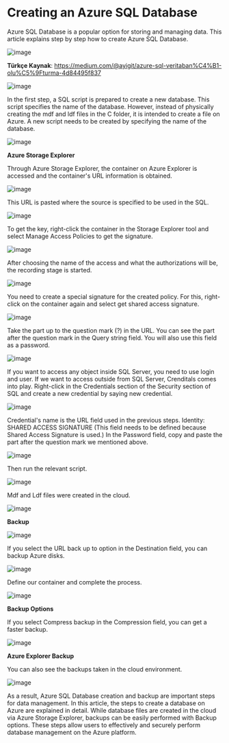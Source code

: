 # Creating an Azure SQL Database 

Azure SQL Database is a popular option for storing and managing data. This article explains step by step how to create Azure SQL Database.

![image](https://github.com/aysegulyigitbi/SQL/assets/127193220/ab6fd591-9774-4dfa-8297-3249396bf375)

**Türkçe Kaynak**: https://medium.com/@ayigit/azure-sql-veritaban%C4%B1-olu%C5%9Fturma-4d84495f837

![image](https://github.com/aysegulyigitbi/SQL/assets/127193220/c591271a-1a85-477a-9a7f-edf50fc16848)

In the first step, a SQL script is prepared to create a new database. This script specifies the name of the database. However, instead of physically creating the mdf and ldf files in the C folder, it is intended to create a file on Azure. A new script needs to be created by specifying the name of the database.

![image](https://github.com/aysegulyigitbi/SQL/assets/127193220/d2236708-84d1-479b-92d3-3757eb9c6299)

**Azure Storage Explorer**

Through Azure Storage Explorer, the container on Azure Explorer is accessed and the container's URL information is obtained.

![image](https://github.com/aysegulyigitbi/SQL/assets/127193220/10452ff4-81d9-4cae-b22e-f1b1dd377614)

This URL is pasted where the source is specified to be used in the SQL.

![image](https://github.com/aysegulyigitbi/SQL/assets/127193220/e0e2ea4e-91b8-4a69-beb1-005b546c4e80)

To get the key, right-click the container in the Storage Explorer tool and select Manage Access Policies to get the signature.

![image](https://github.com/aysegulyigitbi/SQL/assets/127193220/c386c928-c0c9-4aa9-9844-adcf6a09aaaa)

After choosing the name of the access and what the authorizations will be, the recording stage is started.

![image](https://github.com/aysegulyigitbi/SQL/assets/127193220/9735259e-f92b-471e-841d-f7ef22950ae4)

You need to create a special signature for the created policy. For this, right-click on the container again and select get shared access signature.

![image](https://github.com/aysegulyigitbi/SQL/assets/127193220/bdb065cc-f74c-40c9-aff1-cd52d5a6f3f4)

Take the part up to the question mark (?) in the URL. You can see the part after the question mark in the Query string field. You will also use this field as a password.

![image](https://github.com/aysegulyigitbi/SQL/assets/127193220/d6049501-e376-4500-8297-d981582cf16e)

If you want to access any object inside SQL Server, you need to use login and user.
If we want to access outside from SQL Server, Crenditals comes into play.
Right-click in the Credentials section of the Security section of SQL and create a new credential by saying new credential.

![image](https://github.com/aysegulyigitbi/SQL/assets/127193220/dce033ad-a48c-404d-bb77-3db3c71f40b3)

Credential's name is the URL field used in the previous steps.
Identity: SHARED ACCESS SIGNATURE (This field needs to be defined because Shared Access Signature is used.)
In the Password field, copy and paste the part after the question mark we mentioned above.

![image](https://github.com/aysegulyigitbi/SQL/assets/127193220/5ec5e598-55cd-47db-8738-0380849a9c99)

Then run the relevant script.

![image](https://github.com/aysegulyigitbi/SQL/assets/127193220/03a8eb55-918f-4432-8bab-d9294cf6790f)

Mdf and Ldf files were created in the cloud.

![image](https://github.com/aysegulyigitbi/SQL/assets/127193220/ecde49eb-f16f-43d6-8815-a150d9211eb2)

**Backup**

![image](https://github.com/aysegulyigitbi/SQL/assets/127193220/58b50007-4202-4428-b60e-9db8be19b976)

If you select the URL back up to option in the Destination field, you can backup Azure disks.

![image](https://github.com/aysegulyigitbi/SQL/assets/127193220/7d76ced8-48d5-4998-a4f0-bcc153af3ace)

Define our container and complete the process.

![image](https://github.com/aysegulyigitbi/SQL/assets/127193220/c6b65712-656e-4d56-aa02-46782b1b706b)

**Backup Options**

If you select Compress backup in the Compression field, you can get a faster backup.

![image](https://github.com/aysegulyigitbi/SQL/assets/127193220/e1e3e6dd-e334-464f-aa2a-4c025e98956b)

**Azure Explorer Backup**

You can also see the backups taken in the cloud environment.

![image](https://github.com/aysegulyigitbi/SQL/assets/127193220/598c0531-14e5-474c-b7da-995da9ecbabe)

As a result, Azure SQL Database creation and backup are important steps for data management. In this article, the steps to create a database on Azure are explained in detail. While database files are created in the cloud via Azure Storage Explorer, backups can be easily performed with Backup options. These steps allow users to effectively and securely perform database management on the Azure platform.
